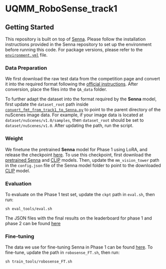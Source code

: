 # UQMM_RoboSense_track1

## Getting Started
This repository is built on top of [Senna](https://github.com/hustvl/Senna). Please follow the installation instructions provided in the Senna repository to set up the environment before running this code. For package versions, please refer to the [`environment.yml`](environment.yml) file.

### Data Preparation
We first download the raw test data from the competition page and convert it into the required format following the [official instructions](data_tools/convert_format.py).
After conversion, place the files into the `QA_data` folder.

To further adapt the dataset into the format required by the **Senna** model, first update the `dataset_root` path inside [`convert_fmt_from_track1_to_Senna.py`](data_tools/convert_fmt_from_track1_to_Senna.py) to point to the parent directory of the nuScenes image data. For example, if your image data is located at `dataset/nuScenes/v1.0/samples`, then `dataset_root` should be set to `dataset/nuScenes/v1.0`. After updating the path, run the script.

### Weight
We finetune the pretrained **Senna** model for Phase 1 using LoRA, and release the checkpoint [here](https://drive.google.com/drive/folders/1p-HK3H_aLLFPldVaNRzoO_TiHiF6mQQj?usp=drive_link).
To use this checkpoint, first download the [pretrained Senna](https://huggingface.co/rb93dett/Senna) and [CLIP](https://huggingface.co/openai/clip-vit-large-patch14) models.
Then, update the `mm_vision_tower` path in the `config.json` file of the Senna model folder to point to the downloaded [CLIP](https://huggingface.co/openai/clip-vit-large-patch14) model.

### Evaluation
To evaluate on the Phase 1 test set, update the `ckpt` path in `eval.sh`, then run:
```shell
sh eval_tools/eval.sh
```
The JSON files with the final results on the leaderboard for phase 1 and phase 2 can be found [here](results)

### Fine-tuning
The data we use for fine-tuning Senna in Phase 1 can be found [here](https://drive.google.com/drive/folders/12QIqvhG5h2MgLx4RUJyRbps_c798Gpbx?usp=drive_link). To fine-tune, update the path in `robosense_FT.sh`, then run:
```shell
sh train_tools/robosense_FT.sh
```

